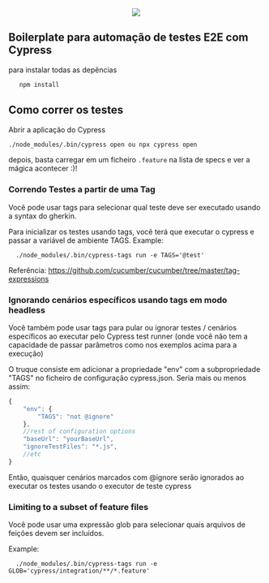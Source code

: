 <p align="center">
  <img src="https://cloud.githubusercontent.com/assets/1268976/20607953/d7ae489c-b24a-11e6-9cc4-91c6c74c5e88.png"/>
</p>

## Boilerplate para automação de testes E2E com Cypress

para instalar todas as depências
````bash
   npm install
````

## Como correr os testes

Abrir a aplicação do Cypress 
```bash
./node_modules/.bin/cypress open ou npx cypress open
```

depois, basta carregar em um  ficheiro `.feature` na lista de specs e ver a mágica acontecer :)!

### Correndo Testes a partir de uma Tag

Você pode usar tags para selecionar qual teste deve ser executado usando a syntax do gherkin.

Para inicializar os testes usando tags, você terá que executar o cypress e passar a variável de ambiente TAGS.
Example:

```shell
  ./node_modules/.bin/cypress-tags run -e TAGS='@test'
```

Referência: https://github.com/cucumber/cucumber/tree/master/tag-expressions


### Ignorando cenários específicos usando tags em modo headless

Você também pode usar tags para pular ou ignorar testes / cenários específicos ao executar pelo Cypress test runner (onde você não tem a capacidade de passar parâmetros como nos exemplos acima para a execução)

O truque consiste em adicionar a propriedade "env" com a subpropriedade "TAGS" no ficheiro de configuração cypress.json. Seria mais ou menos assim:
```javascript
{
    "env": {
        "TAGS": "not @ignore"
    },
    //rest of configuration options
    "baseUrl": "yourBaseUrl",
    "ignoreTestFiles": "*.js",
    //etc
}
```

Então, quaisquer cenários marcados com @ignore serão ignorados ao executar os testes usando o executor de teste cypress

### Limiting to a subset of feature files

Você pode usar uma expressão glob para selecionar quais arquivos de feições devem ser incluídos.

Example:

```shell
  ./node_modules/.bin/cypress-tags run -e GLOB='cypress/integration/**/*.feature'
```
